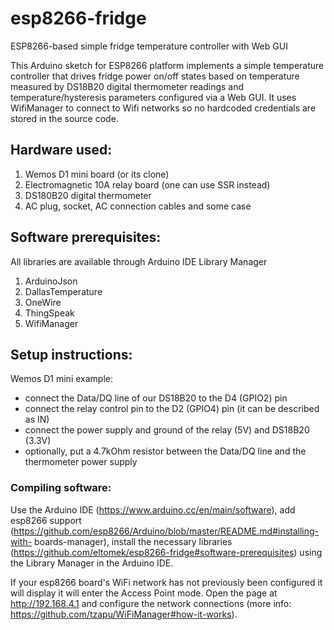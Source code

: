 # esp8266-fridge
ESP8266-based simple fridge temperature controller with Web GUI

This Arduino sketch for ESP8266 platform implements a simple temperature controller that drives fridge power on/off states based on temperature measured by DS18B20 digital thermometer readings and temperature/hysteresis parameters configured via a Web GUI.
It uses WifiManager to connect to Wifi networks so no hardcoded credentials are stored in the source code.

## Hardware used:
1. Wemos D1 mini board (or its clone)
2. Electromagnetic 10A relay board (one can use SSR instead)
3. DS180B20 digital thermometer
4. AC plug, socket, AC connection cables and some case

## Software prerequisites:
All libraries are available through Arduino IDE Library Manager

1. ArduinoJson
2. DallasTemperature
3. OneWire
4. ThingSpeak
5. WifiManager

## Setup instructions:
Wemos D1 mini example:
* connect the Data/DQ line of our DS18B20 to the D4 (GPIO2) pin
* connect the relay control pin to the D2 (GPIO4) pin (it can be described as IN)
* connect the power supply and ground of the relay (5V) and DS18B20 (3.3V)
* optionally, put a 4.7kOhm resistor between the Data/DQ line and the thermometer power supply

### Compiling software:
Use the Arduino IDE (https://www.arduino.cc/en/main/software), add esp8266 support (https://github.com/esp8266/Arduino/blob/master/README.md#installing-with- boards-manager), install the necessary libraries (https://github.com/eltomek/esp8266-fridge#software-prerequisites) using the Library Manager in the Arduino IDE.

If your esp8266 board's  WiFi network has not previously been configured it will display it will enter the Access Point mode. Open the page at http://192.168.4.1 and configure the network connections (more info: https://github.com/tzapu/WiFiManager#how-it-works).

